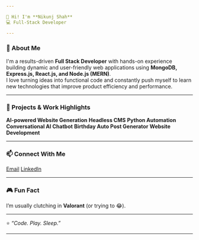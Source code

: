 ```yaml
---

👋 Hi! I'm **Nikunj Shah**  
💻 Full-Stack Developer

---
```


### 🧠 About Me

I'm a results-driven **Full Stack Developer** with hands-on experience building dynamic and user-friendly web applications using **MongoDB, Express.js, React.js, and Node.js (MERN)**.  
I love turning ideas into functional code and constantly push myself to learn new technologies that improve product efficiency and performance.

---

### 🌟 Projects & Work Highlights

**AI-powered Website Generation**
**Headless CMS**
**Python Automation**
**Conversational AI Chatbot**
**Birthday Auto Post Generator**
**Website Development**

---

### 📫 Connect With Me

[Email](nikunjshah7778@gmail.com)
[LinkedIn](https://www.linkedin.com/in/nikunj-shah-in)

---

### 🎮 Fun Fact

I’m usually clutching in **Valorant** (or trying to 😂).

---

⭐ *“Code. Play. Sleep.”*

---

